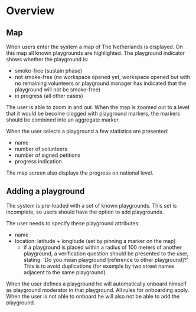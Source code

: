 # Overview

## Map
When users enter the system a map of The Netherlands is displayed. On this map all known playgrounds are highlighted.
The playground indicator shows whether the playground is:
- smoke-free (sustain phase)
- not smoke-free (no workspace opened yet, workspace opened but with no remaining volunteers or playground manager has indicated that the playground will not be smoke-free)
- in progress (all other cases)

The user is able to zoom in and out. When the map is zoomed out to a level that it would be become clogged with playground markers,
the markers should be combined into an aggregate marker.

When the user selects a playground a few statistics are presented:
- name
- number of volunteers
- number of signed petitions
- progress indication

The map screen also displays the progress on national level.

## Adding a playground
The system is pre-loaded with a set of known playgrounds. This set is incomplete, so users should have the option to add
playgrounds.

The user needs to specify these playground attributes:
- name
- location: latitude + longitude (set by pinning a marker on the map)
  - if a playground is placed within a radius of 100 meters of another playground, a verification question should be presented to the user, stating: 'Do you mean playground [reference to other playground]?' This is to avoid duplications (for example by two street names adjacent to the same playground)

When the user defines a playground he will automatically onboard himself as playground moderator in that playground. All rules
for onboarding apply. When the user is not able to onboard he will also not be able to add the playground.
